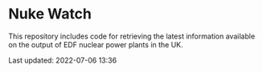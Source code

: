 # Nuke Watch

This repository includes code for retrieving the latest information available on the output of EDF nuclear power plants in the UK.

Last updated: 2022-07-06 13:36